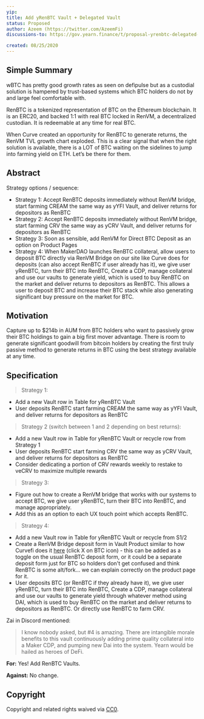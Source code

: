 ```yaml
---
yip: 
title: Add yRenBTC Vault + Delegated Vault
status: Proposed
author: Azeem (https://twitter.com/AzeemFi)
discussions-to: https://gov.yearn.finance/t/proposal-yrenbtc-delegated-vault/3470

created: 08/25/2020
---
```

<!--You can leave these HTML comments in your merged SIP and delete the visible duplicate text guides, they will not appear and may be helpful to refer to if you edit it again. This is the suggested template for new SIPs. Note that an SIP number will be assigned by an editor. When opening a pull request to submit your SIP, please use an abbreviated title in the filename, `sip-draft_title_abbrev.md`. The title should be 44 characters or less.-->

## Simple Summary
<!--"If you can't explain it simply, you don't understand it well enough." Simply describe the outcome the proposed changes intends to achieve. This should be non-technical and accessible to a casual community member.-->
wBTC has pretty good growth rates as seen on defipulse but as a custodial solution is hampered by trust-based systems which BTC holders do not by and large feel comfortable with.

RenBTC is a tokenized representation of BTC on the Ethereum blockchain. It is an ERC20, and backed 1:1 with real BTC locked in RenVM, a decentralized custodian. It is redeemable at any time for real BTC.

When Curve created an opportunity for RenBTC to generate returns, the RenVM TVL growth chart exploded. This is a clear signal that when the right solution is available, there is a LOT of BTC waiting on the sidelines to jump into farming yield on ETH. Let’s be there for them.

## Abstract
<!--A short (~200 word) description of the proposed change, the abstract should clearly describe the proposed change. This is what *will* be done if the SIP is implemented, not *why* it should be done or *how* it will be done. If the SIP proposes deploying a new contract, write, "we propose to deploy a new contract that will do x".-->
Strategy options / sequence:
* Strategy 1: Accept RenBTC deposits immediately without RenVM bridge, start farming CREAM the same way as yYFI Vault, and deliver returns for depositors as RenBTC
* Strategy 2: Accept RenBTC deposits immediately without RenVM bridge, start farming CRV the same way as yCRV Vault, and deliver returns for depositors as RenBTC
* Strategy 3: Soon as sensible, add RenVM for Direct BTC Deposit as an option on Product Pages
* Strategy 4: When MakerDAO launches RenBTC collateral, allow users to deposit BTC directly via RenVM Bridge on our site like Curve does for deposits (can also accept RenBTC if user already has it), we give user yRenBTC, turn their BTC into RenBTC, Create a CDP, manage collateral and use our vaults to generate yield, which is used to buy RenBTC on the market and deliver returns to depositors as RenBTC. This allows a user to deposit BTC and increase their BTC stack while also generating significant buy pressure on the market for BTC.

## Motivation
<!--This is the problem statement. This is the *why* of the SIP. It should clearly explain *why* the current state of the protocol is inadequate.  It is critical that you explain *why* the change is needed, if the SIP proposes changing how something is calculated, you must address *why* the current calculation is innaccurate or wrong. This is not the place to describe how the SIP will address the issue!-->
Capture up to $214b in AUM from BTC holders who want to passively grow their BTC holdings to gain a big first mover advantage. There is room to generate significant goodwill from bitcoin holders by creating the first truly passive method to generate returns in BTC using the best strategy available at any time.

## Specification
<!--The specification should describe the syntax and semantics of any new feature, there are five sections-->
> Strategy 1:
* Add a new Vault row in Table for yRenBTC Vault
* User deposits RenBTC start farming CREAM the same way as yYFI Vault, and deliver returns for depositors as RenBTC

> Strategy 2 (switch between 1 and 2 depending on best returns):
* Add a new Vault row in Table for yRenBTC Vault or recycle row from Strategy 1
* User deposits RenBTC start farming CRV the same way as yCRV Vault, and deliver returns for depositors as RenBTC
* Consider dedicating a portion of CRV rewards weekly to restake to veCRV to maximize multiple rewards

> Strategy 3:
* Figure out how to create a RenVM bridge that works with our systems to accept BTC, we give user yRenBTC, turn their BTC into RenBTC, and manage appropriately.
* Add this as an option to each UX touch point which accepts RenBTC. 

> Strategy 4: 
* Add a new Vault row in Table for yRenBTC Vault or recycle from S1/2
* Create a RenVM Bridge deposit form in Vault Product similar to how Curvefi does it [here](https://www.curve.fi/ren/deposit) (click X on BTC icon) - this can be added as a toggle on the usual RenBTC deposit form, or it could be a separate deposit form just for BTC so holders don't get confused and think RenBTC is some alt/fork... we can explain correctly on the product page for it. 
* User deposits BTC (or RenBTC if they already have it), we give user yRenBTC, turn their BTC into RenBTC, Create a CDP, manage collateral and use our vaults to generate yield through whatever method using DAI, which is used to buy RenBTC on the market and deliver returns to depositors as RenBTC. Or directly use RenBTC to farm CRV. 

Zai in Discord mentioned: 
> I know nobody asked, but #4 is amazing. There are intangible morale benefits to this vault continuously adding prime quality collateral into a Maker CDP, and pumping new Dai into the system. Yearn would be hailed as heroes of DeFi.

**For:** Yes! Add RenBTC Vaults.

**Against:** No change.

## Copyright
Copyright and related rights waived via [CC0](https://creativecommons.org/publicdomain/zero/1.0/).

